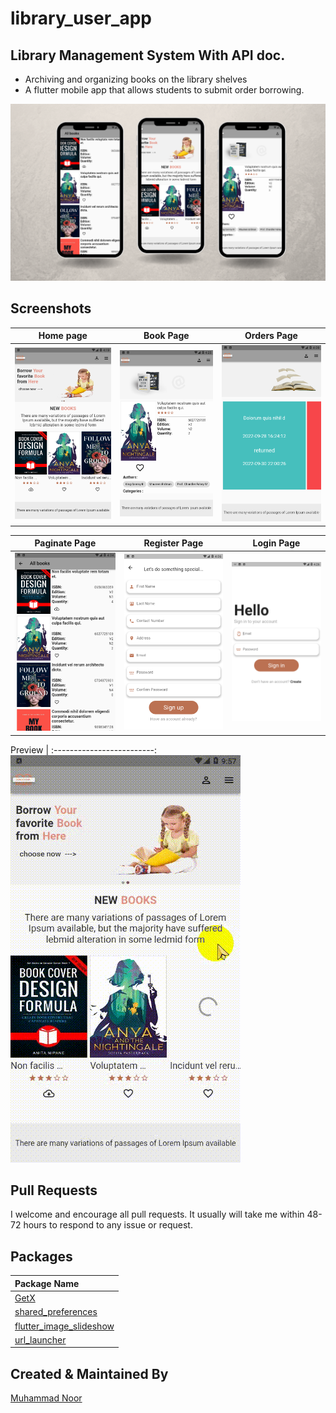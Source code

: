 # library_user_app

## Library Management System With API doc.
- Archiving and organizing books on the library shelves
- A flutter mobile app that allows students to submit order borrowing.

![](./screenshots/screenshot.png?raw=true)


## Screenshots

  Home page             |  Book Page    |  Orders Page
:-------------------------:|:-------------------------:|:-------------------------:
![](./screenshots/home_page.png?raw=true)|![](./screenshots/book_page.png?raw=true)|![](./screenshots/orders_page.png?raw=true)

Paginate Page                    |   Register Page             |  Login Page    
:-------------------------:|:-------------------------:|:-------------------------:
![](./screenshots/paginate_page.png?raw=true)|![](./screenshots/register_page.png?raw=true)|![](./screenshots/login_page.png?raw=true)

Preview                   |
:-------------------------:
![](./screenshots/preview.gif?raw=true)


## Pull Requests
I welcome and encourage all pull requests. It usually will take me within 48-72 hours to respond to any issue or request.


## Packages
Package Name        |
:-------------------------|
|[GetX](https://pub.dev/packages/get)
|[shared_preferences](https://pub.dev/packages/shared_preferences)
|[flutter_image_slideshow](https://pub.dev/packages/flutter_image_slideshow)
|[url_launcher](https://pub.dev/packages/url_launcher)


## Created & Maintained By

[Muhammad Noor](https://github.com/noor4apps)

